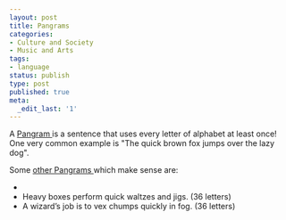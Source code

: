 ```yaml
---
layout: post
title: Pangrams
categories:
- Culture and Society
- Music and Arts
tags:
- language
status: publish
type: post
published: true
meta:
  _edit_last: '1'
---
```

A <a href="http://en.wikipedia.org/wiki/Pangram">Pangram </a>is a sentence that uses every letter of alphabet at least once! One very common example is "The quick brown fox jumps over the lazy dog".

Some <a href="http://en.wikipedia.org/wiki/List_of_pangrams">other Pangrams </a>which make sense are:
<ul>
	<li>
	<li>Heavy boxes perform quick waltzes and jigs. (36 letters)</li>
	<li>A wizard’s job is to vex chumps quickly in fog. (36 letters)</li>
</li>
</ul>

